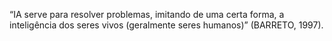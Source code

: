 “IA serve para resolver problemas, imitando de uma certa forma, a inteligência dos seres vivos (geralmente seres humanos)” (BARRETO, 1997).
